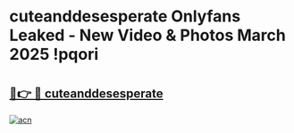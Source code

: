 # cuteanddesesperate Onlyfans Leaked - New Video & Photos March 2025 !pqori

# <h2><a href="https://odnile.iuczelnia.edu.pl?title=cuteanddesesperate&ref=pqori">🔗👉 🔴 cuteanddesesperate</a></h2>

[![acn](https://github.com/user-attachments/assets/0f9c940e-d8b0-45ae-aac7-cd30a18b3e1c)](https://odnile.iuczelnia.edu.pl?title=cuteanddesesperate&ref=pqori)

